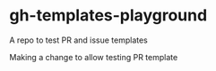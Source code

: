 # gh-templates-playground
A repo to test PR and issue templates

Making a change to allow testing PR template
